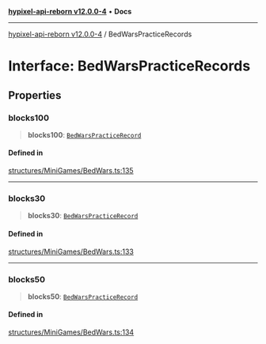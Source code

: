 [**hypixel-api-reborn v12.0.0-4**](../README.md) • **Docs**

***

[hypixel-api-reborn v12.0.0-4](../globals.md) / BedWarsPracticeRecords

# Interface: BedWarsPracticeRecords

## Properties

### blocks100

> **blocks100**: [`BedWarsPracticeRecord`](BedWarsPracticeRecord.md)

#### Defined in

[structures/MiniGames/BedWars.ts:135](https://github.com/Kathund/REBORN-docs-TEST/blob/1c14a4fa83649d1c26475bdd62d394bf5095b016/src/structures/MiniGames/BedWars.ts#L135)

***

### blocks30

> **blocks30**: [`BedWarsPracticeRecord`](BedWarsPracticeRecord.md)

#### Defined in

[structures/MiniGames/BedWars.ts:133](https://github.com/Kathund/REBORN-docs-TEST/blob/1c14a4fa83649d1c26475bdd62d394bf5095b016/src/structures/MiniGames/BedWars.ts#L133)

***

### blocks50

> **blocks50**: [`BedWarsPracticeRecord`](BedWarsPracticeRecord.md)

#### Defined in

[structures/MiniGames/BedWars.ts:134](https://github.com/Kathund/REBORN-docs-TEST/blob/1c14a4fa83649d1c26475bdd62d394bf5095b016/src/structures/MiniGames/BedWars.ts#L134)
